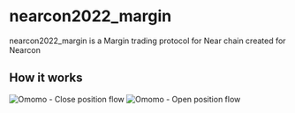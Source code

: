 # nearcon2022_margin

nearcon2022_margin is a Margin trading protocol for Near chain created for Nearcon


## How it works
![Omomo - Close position flow](https://user-images.githubusercontent.com/91728093/190035417-4c9cb9b4-be3a-4c96-9e41-5c4c62ca3dae.jpg)
![Omomo - Open position flow](https://user-images.githubusercontent.com/91728093/190035421-1966d153-4e04-46ae-991b-37c06c2f2001.jpg)
